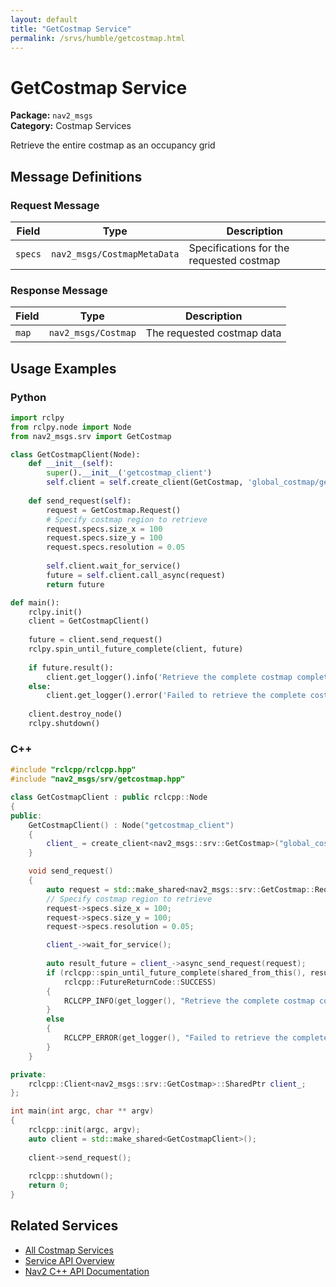 ```yaml
---
layout: default
title: "GetCostmap Service"
permalink: /srvs/humble/getcostmap.html
---
```


# GetCostmap Service

**Package:** `nav2_msgs`  
**Category:** Costmap Services

Retrieve the entire costmap as an occupancy grid

## Message Definitions

### Request Message

| Field | Type | Description |
|-------|------|-------------|
| `specs` | `nav2_msgs/CostmapMetaData` | Specifications for the requested costmap |


### Response Message

| Field | Type | Description |
|-------|------|-------------|
| `map` | `nav2_msgs/Costmap` | The requested costmap data |


## Usage Examples

### Python

```python
import rclpy
from rclpy.node import Node
from nav2_msgs.srv import GetCostmap

class GetCostmapClient(Node):
    def __init__(self):
        super().__init__('getcostmap_client')
        self.client = self.create_client(GetCostmap, 'global_costmap/get_costmap')
        
    def send_request(self):
        request = GetCostmap.Request()
        # Specify costmap region to retrieve
        request.specs.size_x = 100
        request.specs.size_y = 100
        request.specs.resolution = 0.05
        
        self.client.wait_for_service()
        future = self.client.call_async(request)
        return future

def main():
    rclpy.init()
    client = GetCostmapClient()
    
    future = client.send_request()
    rclpy.spin_until_future_complete(client, future)
    
    if future.result():
        client.get_logger().info('Retrieve the complete costmap completed')
    else:
        client.get_logger().error('Failed to retrieve the complete costmap')
        
    client.destroy_node()
    rclpy.shutdown()
```

### C++

```cpp
#include "rclcpp/rclcpp.hpp"
#include "nav2_msgs/srv/getcostmap.hpp"

class GetCostmapClient : public rclcpp::Node
{
public:
    GetCostmapClient() : Node("getcostmap_client")
    {
        client_ = create_client<nav2_msgs::srv::GetCostmap>("global_costmap/get_costmap");
    }

    void send_request()
    {
        auto request = std::make_shared<nav2_msgs::srv::GetCostmap::Request>();
        // Specify costmap region to retrieve
        request->specs.size_x = 100;
        request->specs.size_y = 100;
        request->specs.resolution = 0.05;

        client_->wait_for_service();
        
        auto result_future = client_->async_send_request(request);
        if (rclcpp::spin_until_future_complete(shared_from_this(), result_future) ==
            rclcpp::FutureReturnCode::SUCCESS)
        {
            RCLCPP_INFO(get_logger(), "Retrieve the complete costmap completed");
        }
        else
        {
            RCLCPP_ERROR(get_logger(), "Failed to retrieve the complete costmap");
        }
    }

private:
    rclcpp::Client<nav2_msgs::srv::GetCostmap>::SharedPtr client_;
};

int main(int argc, char ** argv)
{
    rclcpp::init(argc, argv);
    auto client = std::make_shared<GetCostmapClient>();
    
    client->send_request();
    
    rclcpp::shutdown();
    return 0;
}
```

## Related Services

- [All Costmap Services](/humble/srvs/index.html#costmap-services)
- [Service API Overview](/humble/srvs/index.html)
- [Nav2 C++ API Documentation](/humble/html/index.html)